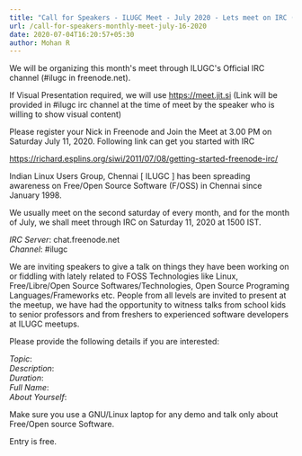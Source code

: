 ```yaml
---
title: "Call for Speakers - ILUGC Meet - July 2020 - Lets meet on IRC (#ilugc in freenode.net)"
url: /call-for-speakers-monthly-meet-july-16-2020
date: 2020-07-04T16:20:57+05:30
author: Mohan R
---
```



We will be organizing this month's meet through ILUGC's Official IRC channel (#ilugc in freenode.net).

If Visual Presentation required, we will use https://meet.jit.si (Link will be provided in #ilugc irc channel at the time of meet by the speaker who is willing to show visual content)

Please register your Nick in Freenode and Join the Meet at 3.00 PM on Saturday July 11, 2020. Following link can get you started with IRC

https://richard.esplins.org/siwi/2011/07/08/getting-started-freenode-irc/

Indian Linux Users Group, Chennai [ ILUGC ] has been spreading awareness on Free/Open Source Software (F/OSS) in Chennai since January 1998.

We usually meet on the second saturday of every month, and for the month of July, we shall meet through IRC on Saturday 11, 2020 at 1500 IST.

*IRC Server*: chat.freenode.net\
*Channel*: #ilugc

We are inviting speakers to give a talk on things they have been working on or fiddling with lately related to FOSS Technologies like Linux, Free/Libre/Open Source Softwares/Technologies, Open Source Programing Languages/Frameworks etc. People from all levels are invited to present at the meetup, we have had the opportunity to witness talks from school kids to senior professors and from freshers to experienced software developers at ILUGC meetups.

Please provide the following details if you are interested:

*Topic*:\
*Description*:\
*Duration*:\
*Full Name*:\
*About Yourself*:

Make sure you use a GNU/Linux laptop for any demo and talk only about Free/Open source Software.

Entry is free.
